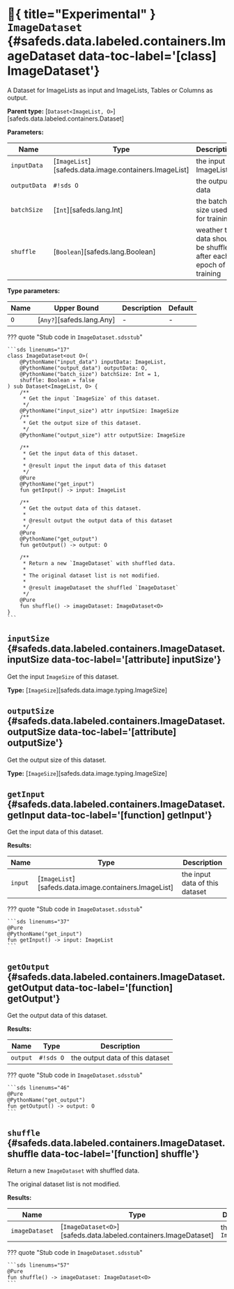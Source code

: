 [//]: # (DO NOT EDIT THIS FILE DIRECTLY. Instead, edit the corresponding stub file and execute `npm run docs:api`.)

# :test_tube:{ title="Experimental" } <code class="doc-symbol doc-symbol-class"></code> `ImageDataset` {#safeds.data.labeled.containers.ImageDataset data-toc-label='[class] ImageDataset'}

A Dataset for ImageLists as input and ImageLists, Tables or Columns as output.

**Parent type:** [`Dataset<ImageList, O>`][safeds.data.labeled.containers.Dataset]

**Parameters:**

| Name | Type | Description | Default |
|------|------|-------------|---------|
| `inputData` | [`ImageList`][safeds.data.image.containers.ImageList] | the input ImageList | - |
| `outputData` | `#!sds O` | the output data | - |
| `batchSize` | [`Int`][safeds.lang.Int] | the batch size used for training | `#!sds 1` |
| `shuffle` | [`Boolean`][safeds.lang.Boolean] | weather the data should be shuffled after each epoch of training | `#!sds false` |

**Type parameters:**

| Name | Upper Bound | Description | Default |
|------|-------------|-------------|---------|
| `O` | [`Any?`][safeds.lang.Any] | - | - |

??? quote "Stub code in `ImageDataset.sdsstub`"

    ```sds linenums="17"
    class ImageDataset<out O>(
        @PythonName("input_data") inputData: ImageList,
        @PythonName("output_data") outputData: O,
        @PythonName("batch_size") batchSize: Int = 1,
        shuffle: Boolean = false
    ) sub Dataset<ImageList, O> {
        /**
         * Get the input `ImageSize` of this dataset.
         */
        @PythonName("input_size") attr inputSize: ImageSize
        /**
         * Get the output size of this dataset.
         */
        @PythonName("output_size") attr outputSize: ImageSize

        /**
         * Get the input data of this dataset.
         *
         * @result input the input data of this dataset
         */
        @Pure
        @PythonName("get_input")
        fun getInput() -> input: ImageList

        /**
         * Get the output data of this dataset.
         *
         * @result output the output data of this dataset
         */
        @Pure
        @PythonName("get_output")
        fun getOutput() -> output: O

        /**
         * Return a new `ImageDataset` with shuffled data.
         *
         * The original dataset list is not modified.
         *
         * @result imageDataset the shuffled `ImageDataset`
         */
        @Pure
        fun shuffle() -> imageDataset: ImageDataset<O>
    }
    ```

## <code class="doc-symbol doc-symbol-attribute"></code> `inputSize` {#safeds.data.labeled.containers.ImageDataset.inputSize data-toc-label='[attribute] inputSize'}

Get the input `ImageSize` of this dataset.

**Type:** [`ImageSize`][safeds.data.image.typing.ImageSize]

## <code class="doc-symbol doc-symbol-attribute"></code> `outputSize` {#safeds.data.labeled.containers.ImageDataset.outputSize data-toc-label='[attribute] outputSize'}

Get the output size of this dataset.

**Type:** [`ImageSize`][safeds.data.image.typing.ImageSize]

## <code class="doc-symbol doc-symbol-function"></code> `getInput` {#safeds.data.labeled.containers.ImageDataset.getInput data-toc-label='[function] getInput'}

Get the input data of this dataset.

**Results:**

| Name | Type | Description |
|------|------|-------------|
| `input` | [`ImageList`][safeds.data.image.containers.ImageList] | the input data of this dataset |

??? quote "Stub code in `ImageDataset.sdsstub`"

    ```sds linenums="37"
    @Pure
    @PythonName("get_input")
    fun getInput() -> input: ImageList
    ```

## <code class="doc-symbol doc-symbol-function"></code> `getOutput` {#safeds.data.labeled.containers.ImageDataset.getOutput data-toc-label='[function] getOutput'}

Get the output data of this dataset.

**Results:**

| Name | Type | Description |
|------|------|-------------|
| `output` | `#!sds O` | the output data of this dataset |

??? quote "Stub code in `ImageDataset.sdsstub`"

    ```sds linenums="46"
    @Pure
    @PythonName("get_output")
    fun getOutput() -> output: O
    ```

## <code class="doc-symbol doc-symbol-function"></code> `shuffle` {#safeds.data.labeled.containers.ImageDataset.shuffle data-toc-label='[function] shuffle'}

Return a new `ImageDataset` with shuffled data.

The original dataset list is not modified.

**Results:**

| Name | Type | Description |
|------|------|-------------|
| `imageDataset` | [`ImageDataset<O>`][safeds.data.labeled.containers.ImageDataset] | the shuffled `ImageDataset` |

??? quote "Stub code in `ImageDataset.sdsstub`"

    ```sds linenums="57"
    @Pure
    fun shuffle() -> imageDataset: ImageDataset<O>
    ```
